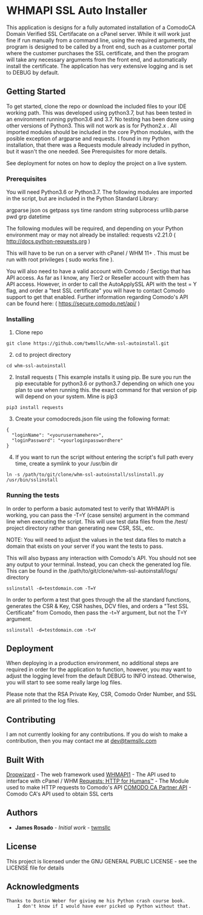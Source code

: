 # WHMAPI SSL Auto Installer

This application is designs for a fully automated installation of a ComodoCA Domain Verified SSL Certifacate on a cPanel server. While it will work just fine if run manually from a command line, using the required arguments, the program is designed to be called by a front end, such as a customer portal where the customer purchases the SSL certificate, and then the program will take any necessary arguments from the front end, and automatically install the certificate. The application has very extensive logging and is set to DEBUG by default.  

## Getting Started

To get started, clone the repo or download the included files to your IDE working path. This was developed using python3.7, but has been tested in an environment running python3.6 and 3.7. No testing has been done using other versions of Python3. This will not work as is for Python2.x . All imported modules should be included in the core Python modules, with the posible exception of argparse and requests. I found in my Python installation, that there was a Requests module already included in python, but it wasn't the one needed. See Prerequisites for more details.

See deployment for notes on how to deploy the project on a live system.

### Prerequisites

You will need Python3.6 or Python3.7. The following modules are imported in the script, but are included in the Python Standard Library:

  argparse
  json
  os
  getpass
  sys
  time
  random
  string
  subprocess
  urllib.parse
  pwd
  grp
  datetime

The following modules will be required, and depending on your Python environment may or may not already be installed:
  requests v2.21.0 ( http://docs.python-requests.org )  
  
This will have to be run on a server with cPanel / WHM 11+ . This must be run with root privileges ( sudo works fine ). 

You will also need to have a valid account with Comodo / Sectigo that has API access. As far as I know, any Tier2 or Reseller account with them has API access. However, in order to call the AutoApplySSL API with the test = Y flag, and order a "test SSL certificate" you will have to contact Comodo support to get that enabled. Further information regarding Comodo's API can be found here: ( https://secure.comodo.net/api/ )

### Installing

1) Clone repo

```
git clone https://github.com/twmsllc/whm-ssl-autoinstall.git
```
2) cd to project directory

```
cd whm-ssl-autoinstall
```

2) Install requests ( This example installs it using pip. Be sure you run the pip executable for python3.6 or python3.7 depending on which one you plan to use when running this. the exact command for that version of pip will depend on your system. Mine is pip3

```
pip3 install requests
```

3) Create your comodocreds.json file using the following format:

```
{
  "loginName": "<yourusernamehere>",
  "loginPassword": "<yourloginpasswordhere"
}
```
4) If you want to run the script without entering the script's full path every time, create a symlink to your /usr/bin dir
```
ln -s /path/to/git/clone/whm-ssl-autoinstall/sslinstall.py /usr/bin/sslinstall
```


### Running the tests

In order to perform a basic automated test to verify that WHMAPI is working, you can pass the -T=Y (case sensite) argument in the command line when executing the script. This will use test data files from the /test/ project directory rather than generating new CSR, SSL, etc.

NOTE: You will need to adjust the values in the test data files to match a domain that exists on your server if you want the tests to pass. 

This will also bypass any interaction with Comodo's API. You should not see any output to your terminal. Instead, you can check the generated log file. This can be found in the /path/to/git/clone/whm-ssl-autoinstall/logs/ directory

```
sslinstall -d=testdomain.com -T=Y
```

In order to perform a test that goes through the all the standard functions, generates the CSR & Key, CSR hashes, DCV files, and orders a "Test SSL Certificate" from Comodo, then pass the -t=Y argument, but not the T=Y argument.

```
sslinstall -d=testdomain.com -t=Y
```

## Deployment

When deploying in a production environment, no additional steps are required in order for the application to function, however, you may want to adjust the logging level from the default DEBUG to INFO instead. Otherwise, you will start to see some really large log files. 

Please note that the RSA Private Key, CSR, Comodo Order Number, and SSL are all printed to the log files. 

## Contributing

I am not currently looking for any contributions. If you do wish to make a contribution, then you may contact me at dev@twmsllc.com

## Built With

[Dropwizard](http://www.dropwizard.io/1.0.2/docs/) - The web framework used
[WHMAPI1](https://documentation.cpanel.net/display/DD/Guide+to+WHM+API+1) - The API used to interface with cPanel / WHM 
[Requests: HTTP for Humans™](http://docs.python-requests.org) - The Module used to make HTTP requests to Comodo's API
[COMODO CA  Partner API](https://secure.comodo.net/api/) - Comodo CA's API used to obtain SSL certs

## Authors

* **James Rosado** - *Initial work* - [twmsllc](https://github.com/twmsllc)

## License

This project is licensed under the GNU GENERAL PUBLIC LICENSE - see the LICENSE file for details

## Acknowledgments

    Thanks to Dustin Weber for giving me his Python crash course book.
        I don't know if I would have ever picked up Python without that.
